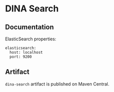 # DINA Search

## Documentation

ElasticSearch properties:
```
elasticsearch:
  host: localhost
  port: 9200
```

## Artifact

`dina-search` artifact is published on Maven Central.


